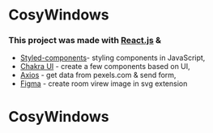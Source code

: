 # CosyWindows

### This project was made with [React.js](https://reactjs.org/) &

- [Styled-components](https://styled-components.com/)- styling components in JavaScript,
- [Chakra UI](https://chakra-ui.com/) - create a few components based on UI,
- [Axios](https://axios-http.com/docs/intro) - get data from pexels.com & send form,
- [Figma](https://www.figma.com/) - create room virew image in svg extension
# CosyWindows
